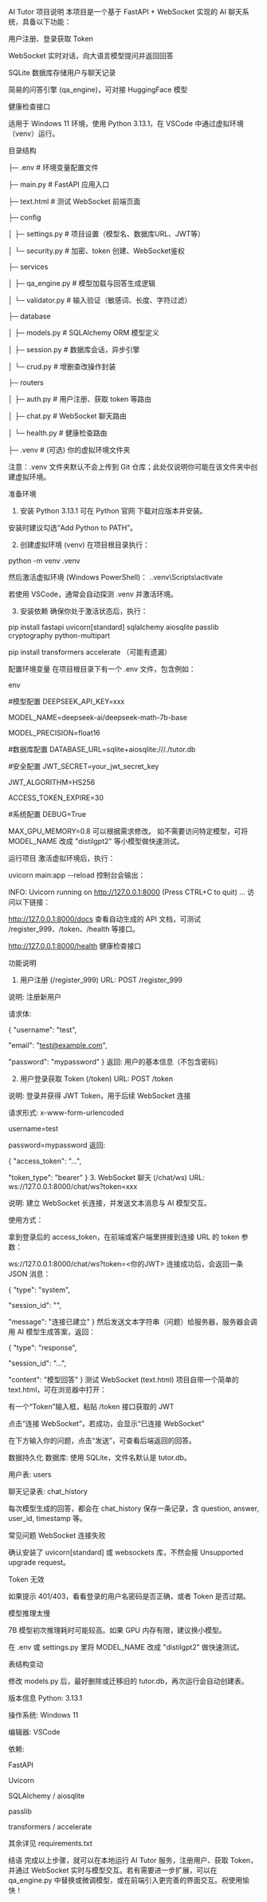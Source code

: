 AI Tutor 项目说明
本项目是一个基于 FastAPI + WebSocket 实现的 AI 聊天系统，具备以下功能：

用户注册、登录获取 Token

WebSocket 实时对话，向大语言模型提问并返回回答

SQLite 数据库存储用户与聊天记录

简易的问答引擎 (qa_engine)，可对接 HuggingFace 模型

健康检查接口

适用于 Windows 11 环境，使用 Python 3.13.1，在 VSCode 中通过虚拟环境（venv）运行。

目录结构

├─ .env                # 环境变量配置文件

├─ main.py             # FastAPI 应用入口

├─ text.html           # 测试 WebSocket 前端页面

├─ config

│   ├─ settings.py     # 项目设置（模型名、数据库URL、JWT等）

│   └─ security.py     # 加密、token 创建、WebSocket鉴权

├─ services

│   ├─ qa_engine.py    # 模型加载与回答生成逻辑

│   └─ validator.py    # 输入验证（敏感词、长度、字符过滤）

├─ database

│   ├─ models.py       # SQLAlchemy ORM 模型定义

│   ├─ session.py      # 数据库会话，异步引擎

│   └─ crud.py         # 增删查改操作封装

├─ routers

│   ├─ auth.py         # 用户注册、获取 token 等路由

│   ├─ chat.py         # WebSocket 聊天路由

│   └─ health.py       # 健康检查路由

├─ .venv               # (可选) 你的虚拟环境文件夹


注意：.venv 文件夹默认不会上传到 Git 仓库；此处仅说明你可能在该文件夹中创建虚拟环境。

准备环境
1. 安装 Python 3.13.1
可在 Python 官网 下载对应版本并安装。

安装时建议勾选“Add Python to PATH”。

2. 创建虚拟环境 (venv)
在项目根目录执行：


python -m venv .venv

然后激活虚拟环境 (Windows PowerShell)：
.\.venv\Scripts\activate

若使用 VSCode，通常会自动探测 .venv 并激活环境。

3. 安装依赖
确保你处于激活状态后，执行：


pip install fastapi uvicorn[standard] sqlalchemy aiosqlite passlib cryptography python-multipart 

pip install transformers accelerate （可能有遗漏）

配置环境变量
在项目根目录下有一个 .env 文件，包含例如：

env

#模型配置
DEEPSEEK_API_KEY=xxx

MODEL_NAME=deepseek-ai/deepseek-math-7b-base

MODEL_PRECISION=float16

#数据库配置
DATABASE_URL=sqlite+aiosqlite:///./tutor.db

#安全配置
JWT_SECRET=your_jwt_secret_key

JWT_ALGORITHM=HS256

ACCESS_TOKEN_EXPIRE=30

#系统配置
DEBUG=True

MAX_GPU_MEMORY=0.8
可以根据需求修改。
如不需要访问特定模型，可将 MODEL_NAME 改成 "distilgpt2" 等小模型做快速测试。

运行项目
激活虚拟环境后，执行：


uvicorn main:app --reload
控制台会输出：

INFO:     Uvicorn running on http://127.0.0.1:8000 (Press CTRL+C to quit)
...
访问以下链接：

http://127.0.0.1:8000/docs
查看自动生成的 API 文档，可测试 /register_999、/token、/health 等接口。

http://127.0.0.1:8000/health
健康检查接口

功能说明
1. 用户注册 (/register_999)
URL: POST /register_999

说明: 注册新用户

请求体:


{
  "username": "test",
  
  "email": "test@example.com",
  
  "password": "mypassword"
}
返回: 用户的基本信息（不包含密码）

2. 用户登录获取 Token (/token)
URL: POST /token

说明: 登录并获得 JWT Token，用于后续 WebSocket 连接

请求形式: x-www-form-urlencoded


username=test

password=mypassword
返回:

{
  "access_token": "...",
  
  "token_type": "bearer"
}
3. WebSocket 聊天 (/chat/ws)
URL: ws://127.0.0.1:8000/chat/ws?token=xxx

说明: 建立 WebSocket 长连接，并发送文本消息与 AI 模型交互。

使用方式：

拿到登录后的 access_token，在前端或客户端里拼接到连接 URL 的 token 参数：


ws://127.0.0.1:8000/chat/ws?token=<你的JWT>
连接成功后，会返回一条 JSON 消息：


{
  "type": "system",
  
  "session_id": "<UUID>",
  
  "message": "连接已建立"
}
然后发送文本字符串（问题）给服务器，服务器会调用 AI 模型生成答案，返回：


{
  "type": "response",
  
  "session_id": "...",
  
  "content": "模型回答"
}
测试 WebSocket (text.html)
项目自带一个简单的 text.html，可在浏览器中打开：

有一个“Token”输入框，粘贴 /token 接口获取的 JWT

点击“连接 WebSocket”，若成功，会显示“已连接 WebSocket”

在下方输入你的问题，点击“发送”，可查看后端返回的回答。

数据持久化
数据库: 使用 SQLite，文件名默认是 tutor.db。

用户表: users

聊天记录表: chat_history

每次模型生成的回答，都会在 chat_history 保存一条记录，含 question, answer, user_id, timestamp 等。

常见问题
WebSocket 连接失败

确认安装了 uvicorn[standard] 或 websockets 库，不然会报 Unsupported upgrade request。

Token 无效

如果提示 401/403，看看登录的用户名密码是否正确，或者 Token 是否过期。

模型推理太慢

7B 模型初次推理耗时可能较高。如果 GPU 内存有限，建议换小模型。

在 .env 或 settings.py 里将 MODEL_NAME 改成 "distilgpt2" 做快速测试。

表结构变动

修改 models.py 后，最好删除或迁移旧的 tutor.db，再次运行会自动创建表。

版本信息
Python: 3.13.1

操作系统: Windows 11

编辑器: VSCode

依赖:

FastAPI

Uvicorn

SQLAlchemy / aiosqlite

passlib

transformers / accelerate

其余详见 requirements.txt

结语
完成以上步骤，就可以在本地运行 AI Tutor 服务，注册用户、获取 Token，并通过 WebSocket 实时与模型交互。若有需要进一步扩展，可以在 qa_engine.py 中替换或微调模型，或在前端引入更完善的界面交互。祝使用愉快！
